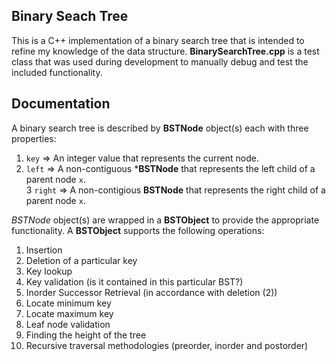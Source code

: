 ##  Binary Seach Tree
This is a C++ implementation of a binary search tree that is intended to refine my
knowledge of the data structure. **BinarySearchTree.cpp** is a test class that
was used during development to manually debug and test the included functionality.

## Documentation
A binary search tree is described by **BSTNode** object(s) each with three properties:  

  1. ```key``` => An integer value that represents the current node.  
  2. ```left``` => A non-contiguous ***BSTNode** that represents the left child of a parent node ```x```.  
  3 ```right``` => A non-contigious **BSTNode** that represents the right child of a parent node ```x```.  
  
 *BSTNode* object(s) are wrapped in a **BSTObject** to provide the appropriate functionality. A **BSTObject**
 supports the following operations:
 
  1. Insertion
  2. Deletion of a particular key
  3. Key lookup
  4. Key validation (is it contained in this particular BST?)
  5. Inorder Successor Retrieval (in accordance with deletion (2))
  6. Locate minimum key 
  7. Locate maximum key
  8. Leaf node validation
  9. Finding the height of the tree
  10. Recursive traversal methodologies (preorder, inorder and postorder)
  
 
